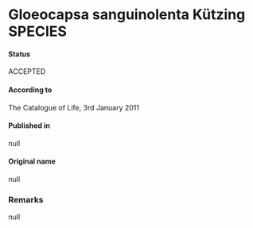 # Gloeocapsa sanguinolenta Kützing SPECIES

#### Status
ACCEPTED

#### According to
The Catalogue of Life, 3rd January 2011

#### Published in
null

#### Original name
null

### Remarks
null